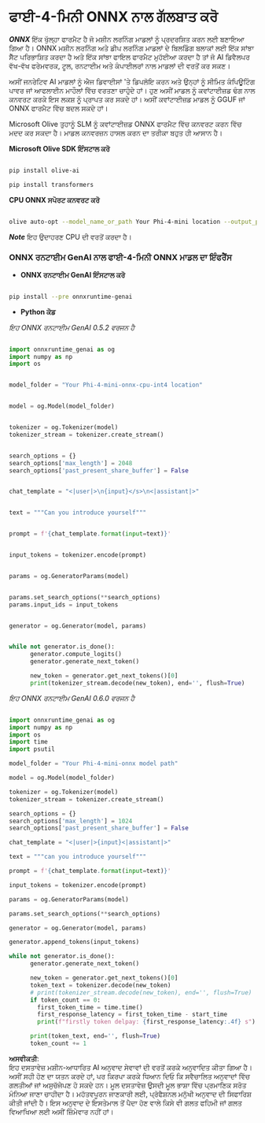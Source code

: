 # **ਫਾਈ-4-ਮਿਨੀ ONNX ਨਾਲ ਗੱਲਬਾਤ ਕਰੋ**

***ONNX*** ਇੱਕ ਖੁੱਲ੍ਹਾ ਫਾਰਮੈਟ ਹੈ ਜੋ ਮਸ਼ੀਨ ਲਰਨਿੰਗ ਮਾਡਲਾਂ ਨੂੰ ਪ੍ਰਦਰਸ਼ਿਤ ਕਰਨ ਲਈ ਬਣਾਇਆ ਗਿਆ ਹੈ। ONNX ਮਸ਼ੀਨ ਲਰਨਿੰਗ ਅਤੇ ਡੀਪ ਲਰਨਿੰਗ ਮਾਡਲਾਂ ਦੇ ਬਿਲਡਿੰਗ ਬਲਾਕਾਂ ਲਈ ਇੱਕ ਸਾਂਝਾ ਸੈੱਟ ਪਰਿਭਾਸ਼ਿਤ ਕਰਦਾ ਹੈ ਅਤੇ ਇੱਕ ਸਾਂਝਾ ਫਾਇਲ ਫਾਰਮੈਟ ਮੁਹੱਈਆ ਕਰਦਾ ਹੈ ਤਾਂ ਜੋ AI ਡਿਵੈਲਪਰ ਵੱਖ-ਵੱਖ ਫਰੇਮਵਰਕ, ਟੂਲ, ਰਨਟਾਈਮ ਅਤੇ ਕੰਪਾਈਲਰਾਂ ਨਾਲ ਮਾਡਲਾਂ ਦੀ ਵਰਤੋਂ ਕਰ ਸਕਣ। 

ਅਸੀਂ ਜਨਰੇਟਿਵ AI ਮਾਡਲਾਂ ਨੂੰ ਐਜ ਡਿਵਾਈਸਾਂ 'ਤੇ ਡਿਪਲੋਇ ਕਰਨ ਅਤੇ ਉਨ੍ਹਾਂ ਨੂੰ ਸੀਮਿਤ ਕੰਪਿਊਟਿੰਗ ਪਾਵਰ ਜਾਂ ਆਫਲਾਈਨ ਮਾਹੌਲਾਂ ਵਿੱਚ ਵਰਤਣਾ ਚਾਹੁੰਦੇ ਹਾਂ। ਹੁਣ ਅਸੀਂ ਮਾਡਲ ਨੂੰ ਕਵਾਂਟਾਈਜ਼ਡ ਢੰਗ ਨਾਲ ਕਨਵਰਟ ਕਰਕੇ ਇਸ ਲਕਸ਼ ਨੂੰ ਪ੍ਰਾਪਤ ਕਰ ਸਕਦੇ ਹਾਂ। ਅਸੀਂ ਕਵਾਂਟਾਈਜ਼ਡ ਮਾਡਲ ਨੂੰ GGUF ਜਾਂ ONNX ਫਾਰਮੈਟ ਵਿੱਚ ਬਦਲ ਸਕਦੇ ਹਾਂ।

Microsoft Olive ਤੁਹਾਨੂੰ SLM ਨੂੰ ਕਵਾਂਟਾਈਜ਼ਡ ONNX ਫਾਰਮੈਟ ਵਿੱਚ ਕਨਵਰਟ ਕਰਨ ਵਿੱਚ ਮਦਦ ਕਰ ਸਕਦਾ ਹੈ। ਮਾਡਲ ਕਨਵਰਜ਼ਨ ਹਾਸਲ ਕਰਨ ਦਾ ਤਰੀਕਾ ਬਹੁਤ ਹੀ ਆਸਾਨ ਹੈ।

**Microsoft Olive SDK ਇੰਸਟਾਲ ਕਰੋ**


```bash

pip install olive-ai

pip install transformers

```

**CPU ONNX ਸਪੋਰਟ ਕਨਵਰਟ ਕਰੋ**

```bash

olive auto-opt --model_name_or_path Your Phi-4-mini location --output_path Your onnx ouput location --device cpu --provider CPUExecutionProvider --precision int4 --use_model_builder --log_level 1

```

***Note*** ਇਹ ਉਦਾਹਰਣ CPU ਦੀ ਵਰਤੋਂ ਕਰਦਾ ਹੈ।


### **ONNX ਰਨਟਾਈਮ GenAI ਨਾਲ ਫਾਈ-4-ਮਿਨੀ ONNX ਮਾਡਲ ਦਾ ਇੰਫਰੈਂਸ**

- **ONNX ਰਨਟਾਈਮ GenAI ਇੰਸਟਾਲ ਕਰੋ**

```bash

pip install --pre onnxruntime-genai

```

- **Python ਕੋਡ**

*ਇਹ ONNX ਰਨਟਾਈਮ GenAI 0.5.2 ਵਰਜਨ ਹੈ*

```python

import onnxruntime_genai as og
import numpy as np
import os


model_folder = "Your Phi-4-mini-onnx-cpu-int4 location"


model = og.Model(model_folder)


tokenizer = og.Tokenizer(model)
tokenizer_stream = tokenizer.create_stream()


search_options = {}
search_options['max_length'] = 2048
search_options['past_present_share_buffer'] = False


chat_template = "<|user|>\n{input}</s>\n<|assistant|>"


text = """Can you introduce yourself"""


prompt = f'{chat_template.format(input=text)}'


input_tokens = tokenizer.encode(prompt)


params = og.GeneratorParams(model)


params.set_search_options(**search_options)
params.input_ids = input_tokens


generator = og.Generator(model, params)


while not generator.is_done():
      generator.compute_logits()
      generator.generate_next_token()

      new_token = generator.get_next_tokens()[0]
      print(tokenizer_stream.decode(new_token), end='', flush=True)

```


*ਇਹ ONNX ਰਨਟਾਈਮ GenAI 0.6.0 ਵਰਜਨ ਹੈ*

```python

import onnxruntime_genai as og
import numpy as np
import os
import time
import psutil

model_folder = "Your Phi-4-mini-onnx model path"

model = og.Model(model_folder)

tokenizer = og.Tokenizer(model)
tokenizer_stream = tokenizer.create_stream()

search_options = {}
search_options['max_length'] = 1024
search_options['past_present_share_buffer'] = False

chat_template = "<|user|>{input}<|assistant|>"

text = """can you introduce yourself"""

prompt = f'{chat_template.format(input=text)}'

input_tokens = tokenizer.encode(prompt)

params = og.GeneratorParams(model)

params.set_search_options(**search_options)

generator = og.Generator(model, params)

generator.append_tokens(input_tokens)

while not generator.is_done():
      generator.generate_next_token()

      new_token = generator.get_next_tokens()[0]
      token_text = tokenizer.decode(new_token)
      # print(tokenizer_stream.decode(new_token), end='', flush=True)
      if token_count == 0:
        first_token_time = time.time()
        first_response_latency = first_token_time - start_time
        print(f"firstly token delpay: {first_response_latency:.4f} s")

      print(token_text, end='', flush=True)
      token_count += 1

```

**ਅਸਵੀਕਤੀ**:  
ਇਹ ਦਸਤਾਵੇਜ਼ ਮਸ਼ੀਨ-ਆਧਾਰਿਤ AI ਅਨੁਵਾਦ ਸੇਵਾਵਾਂ ਦੀ ਵਰਤੋਂ ਕਰਕੇ ਅਨੁਵਾਦਿਤ ਕੀਤਾ ਗਿਆ ਹੈ। ਅਸੀਂ ਸਹੀ ਹੋਣ ਦਾ ਯਤਨ ਕਰਦੇ ਹਾਂ, ਪਰ ਕਿਰਪਾ ਕਰਕੇ ਧਿਆਨ ਦਿਓ ਕਿ ਸਵੈਚਾਲਿਤ ਅਨੁਵਾਦਾਂ ਵਿੱਚ ਗਲਤੀਆਂ ਜਾਂ ਅਸੁਚੱਜੇਪਣ ਹੋ ਸਕਦੇ ਹਨ। ਮੂਲ ਦਸਤਾਵੇਜ਼ ਉਸਦੀ ਮੂਲ ਭਾਸ਼ਾ ਵਿੱਚ ਪ੍ਰਮਾਣਿਕ ਸਰੋਤ ਮੰਨਿਆ ਜਾਣਾ ਚਾਹੀਦਾ ਹੈ। ਮਹੱਤਵਪੂਰਨ ਜਾਣਕਾਰੀ ਲਈ, ਪ੍ਰੋਫੈਸ਼ਨਲ ਮਨੁੱਖੀ ਅਨੁਵਾਦ ਦੀ ਸਿਫਾਰਿਸ਼ ਕੀਤੀ ਜਾਂਦੀ ਹੈ। ਇਸ ਅਨੁਵਾਦ ਦੇ ਇਸਤੇਮਾਲ ਤੋਂ ਪੈਦਾ ਹੋਣ ਵਾਲੇ ਕਿਸੇ ਵੀ ਗਲਤ ਫਹਿਮੀ ਜਾਂ ਗਲਤ ਵਿਆਖਿਆ ਲਈ ਅਸੀਂ ਜ਼ਿੰਮੇਵਾਰ ਨਹੀਂ ਹਾਂ।